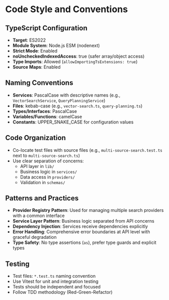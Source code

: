 # Code Style and Conventions

## TypeScript Configuration
- **Target**: ES2022
- **Module System**: Node.js ESM (nodenext)
- **Strict Mode**: Enabled
- **noUncheckedIndexedAccess**: true (safer array/object access)
- **Type Imports**: Allowed (`allowImportingTsExtensions: true`)
- **Source Maps**: Enabled

## Naming Conventions
- **Services**: PascalCase with descriptive names (e.g., `VectorSearchService`, `QueryPlanningService`)
- **Files**: kebab-case (e.g., `vector-search.ts`, `query-planning.ts`)
- **Types/Interfaces**: PascalCase
- **Variables/Functions**: camelCase
- **Constants**: UPPER_SNAKE_CASE for configuration values

## Code Organization
- Co-locate test files with source files (e.g., `multi-source-search.test.ts` next to `multi-source-search.ts`)
- Use clear separation of concerns:
  - API layer in `lib/`
  - Business logic in `services/`
  - Data access in `providers/`
  - Validation in `schemas/`

## Patterns and Practices
- **Provider Registry Pattern**: Used for managing multiple search providers with a common interface
- **Service Layer Pattern**: Business logic separated from API concerns
- **Dependency Injection**: Services receive dependencies explicitly
- **Error Handling**: Comprehensive error boundaries at API level with graceful degradation
- **Type Safety**: No type assertions (`as`), prefer type guards and explicit types

## Testing
- Test files: `*.test.ts` naming convention
- Use Vitest for unit and integration testing
- Tests should be independent and focused
- Follow TDD methodology (Red-Green-Refactor)
